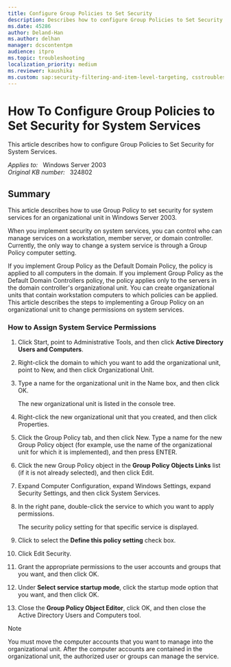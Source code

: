 ```yaml
---
title: Configure Group Policies to Set Security
description: Describes how to configure Group Policies to Set Security for System Services.
ms.date: 45286
author: Deland-Han
ms.author: delhan
manager: dcscontentpm
audience: itpro
ms.topic: troubleshooting
localization_priority: medium
ms.reviewer: kaushika
ms.custom: sap:security-filtering-and-item-level-targeting, csstroubleshoot
---
```

# How To Configure Group Policies to Set Security for System Services

This article describes how to configure Group Policies to Set Security for System Services.

_Applies to:_ &nbsp; Windows Server 2003  
_Original KB number:_ &nbsp; 324802

## Summary

This article describes how to use Group Policy to set security for system services for an organizational unit in Windows Server 2003.

When you implement security on system services, you can control who can manage services on a workstation, member server, or domain controller. Currently, the only way to change a system service is through a Group Policy computer setting.

If you implement Group Policy as the Default Domain Policy, the policy is applied to all computers in the domain. If you implement Group Policy as the Default Domain Controllers policy, the policy applies only to the servers in the domain controller's organizational unit. You can create organizational units that contain workstation computers to which policies can be applied. This article describes the steps to implementing a Group Policy on an organizational unit to change permissions on system services.

### How to Assign System Service Permissions

1. Click Start, point to Administrative Tools, and then click **Active Directory Users and Computers**.
2. Right-click the domain to which you want to add the organizational unit, point to New, and then click Organizational Unit.
3. Type a name for the organizational unit in the Name box, and then click OK.

    The new organizational unit is listed in the console tree.
4. Right-click the new organizational unit that you created, and then click Properties.
5. Click the Group Policy tab, and then click New. Type a name for the new Group Policy object (for example, use the name of the organizational unit for which it is implemented), and then press ENTER.
6. Click the new Group Policy object in the **Group Policy Objects Links** list (if it is not already selected), and then click Edit.
7. Expand Computer Configuration, expand Windows Settings, expand Security Settings, and then click System Services.
8. In the right pane, double-click the service to which you want to apply permissions.

    The security policy setting for that specific service is displayed.
9. Click to select the **Define this policy setting** check box.
10. Click Edit Security.
11. Grant the appropriate permissions to the user accounts and groups that you want, and then click OK.
12. Under **Select service startup mode**, click the startup mode option that you want, and then click OK.
13. Close the **Group Policy Object Editor**, click OK, and then close the Active Directory Users and Computers tool.  

> [!NOTE]
> You must move the computer accounts that you want to manage into the organizational unit. After the computer accounts are contained in the organizational unit, the authorized user or groups can manage the service.
